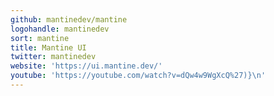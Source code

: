 ```yaml
---
github: mantinedev/mantine
logohandle: mantinedev
sort: mantine
title: Mantine UI
twitter: mantinedev
website: 'https://ui.mantine.dev/'
youtube: 'https://youtube.com/watch?v=dQw4w9WgXcQ%27)}\n'
---
```

